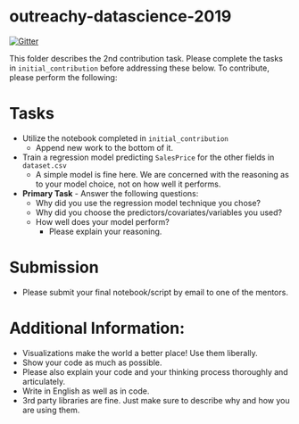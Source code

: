 # outreachy-datascience-2019

[![Gitter](https://badges.gitter.im/mozilla-datascience-outreach/community.svg)](https://gitter.im/mozilla-datascience-outreach/community?utm_source=badge&utm_medium=badge&utm_campaign=pr-badge)

This folder describes the 2nd contribution task. Please complete the tasks in `initial_contribution` before addressing these below. To contribute, please perform the following:

# Tasks
* Utilize the notebook completed in `initial_contribution`
  - Append new work to the bottom of it. 
* Train a regression model predicting `SalesPrice` for the other fields in `dataset.csv`
  - A simple model is fine here. We are concerned with the reasoning as to your model choice, not on how well it performs. 
* **Primary Task** - Answer the following questions:  
   - Why did you use the regression model technique you chose? 
   - Why did you choose the predictors/covariates/variables you used?
   - How well does your model perform? 
     - Please explain your reasoning.

# Submission
* Please submit your final notebook/script by email to one of the mentors.

# Additional Information:
* Visualizations make the world a better place! Use them liberally. 
* Show your code as much as possible.
* Please also explain your code and your thinking process thoroughly and articulately.  
* Write in English as well as in code.
* 3rd party libraries are fine. Just make sure to describe why and how you are using them. 

